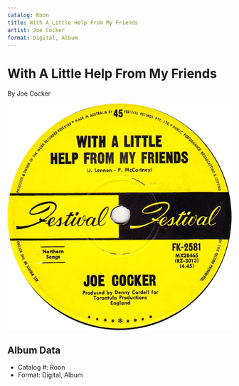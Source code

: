 ```yaml
---
catalog: Roon
title: With A Little Help From My Friends
artist: Joe Cocker
format: Digital, Album
---
```


# With A Little Help From My Friends

By Joe Cocker

![](../../assets/albumcovers/Joe_Cocker-With_A_Little_Help_From_My_Friends.png)

## Album Data

- Catalog #: Roon
- Format: Digital, Album


